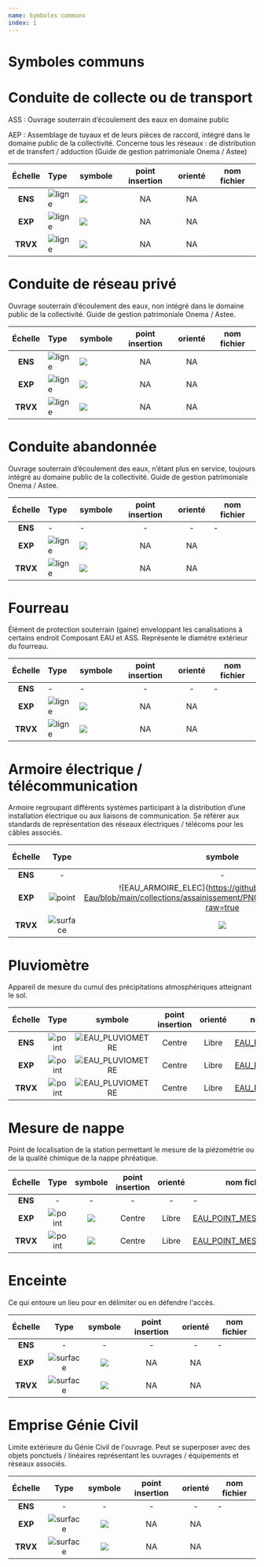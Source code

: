 ```yaml
---
name: Symboles communs
index: 1
---
```

# Symboles communs

# Conduite de collecte ou de transport
ASS : Ouvrage souterrain d’écoulement des eaux en domaine public

AEP : Assemblage de tuyaux et de leurs pièces de raccord, intégré dans le domaine public de la collectivité. Concerne tous les réseaux : de distribution et de transfert / adduction (Guide de gestion patrimoniale Onema / Astee)

| Échelle | Type | symbole | point insertion | orienté | nom fichier |
|:-------------:|:----|--------|:--------:|:--------:|--------|
| **ENS** | ![ligne](/images/symbole/polyline-pt-svgrepo-com.svg) | ![](/images/symbole/conduite.svg) | NA | NA |  |
| **EXP** | ![ligne](/images/symbole/polyline-pt-svgrepo-com.svg) | ![](/images/symbole/conduite.svg) | NA | NA |  |
| **TRVX** | ![ligne](/images/symbole/polyline-pt-svgrepo-com.svg) | ![](/images/symbole/conduite.svg) | NA | NA |  |

# Conduite de réseau privé
Ouvrage souterrain d’écoulement des eaux, non intégré dans le domaine public de la collectivité. Guide de gestion patrimoniale Onema / Astee.

| Échelle | Type | symbole | point insertion | orienté | nom fichier |
|:-------------:|:----|--------|:--------:|:--------:|--------|
| **ENS** | ![ligne](/images/symbole/polyline-pt-svgrepo-com.svg) | ![](/images/symbole/conduite_prive.svg) | NA | NA |  |
| **EXP** | ![ligne](/images/symbole/polyline-pt-svgrepo-com.svg) | ![](/images/symbole/conduite_prive.svg) | NA | NA |  |
| **TRVX** | ![ligne](/images/symbole/polyline-pt-svgrepo-com.svg) | ![](/images/symbole/conduite_prive.svg)| NA | NA |  |

# Conduite abandonnée
Ouvrage souterrain d’écoulement des eaux, n’étant plus en service, toujours intégré au domaine public de la collectivité. Guide de gestion patrimoniale Onema / Astee.

| Échelle | Type | symbole | point insertion | orienté | nom fichier |
|:-------------:|:----|--------|:--------:|:--------:|--------|
| **ENS** |  - | - | - | - | - |
| **EXP** | ![ligne](/images/symbole/polyline-pt-svgrepo-com.svg) | ![](/images/symbole/abandonne_nb.svg) | NA | NA |  |
| **TRVX** | ![ligne](/images/symbole/polyline-pt-svgrepo-com.svg) | ![](/images/symbole/abandonne_nb.svg) | NA | NA |  |

# Fourreau
Élément de protection souterrain (gaine) enveloppant les canalisations à certains endroit
Composant EAU et ASS. Représente le diamètre extérieur du fourreau.

| Échelle | Type | symbole | point insertion | orienté | nom fichier |
|:-------------:|:----|--------|:--------:|:--------:|--------|
| **ENS** |  - | - | - | - | - |
| **EXP** | ![ligne](/images/symbole/polyline-pt-svgrepo-com.svg) | ![](/images/symbole/fourreau_nb.svg) | NA | NA |  |
| **TRVX** | ![ligne](/images/symbole/polyline-pt-svgrepo-com.svg) | ![](/images/symbole/fourreau_nb.svg) | NA | NA |  |

# Armoire électrique / télécommunication
Armoire regroupant différents systèmes participant à la distribution d’une installation électrique ou aux liaisons de communication. Se référer aux standards de représentation des réseaux électriques / télécoms pour les câbles associés.

| Échelle | Type | symbole | point insertion | orienté | nom fichier |
|:-------------:|:----:|:--------:|:--------:|:--------:|--------|
| **ENS** | - | - | - | - | - |
| **EXP** | ![point](/images/symbole/point-svgrepo-com.svg) | ![EAU_ARMOIRE_ELEC](https://github.com/cnigfr/StaR-Eau/blob/main/collections/assainissement/PNG/EAU_ARMOIRE_ELEC.png?raw=true | Centre | Libre | [EAU_ARMOIRE_ELEC](https://gitlab.com/star-eau/symbologie/-/blob/3d90b3d8ab26e79cf3f5f17ce252e1c8010bba7d/collections/assainissement/svg/EAU_ARMOIRE_ELEC.svg)|
| **TRVX** | ![surface](/images/symbole/polygon-pt-svgrepo-com.svg) | ![](/images/symbole/empriseGC_surface.svg) | NA | NA |  |

# Pluviomètre
Appareil de mesure du cumul des précipitations atmosphériques atteignant le sol.

| Échelle | Type | symbole | point insertion | orienté | nom fichier |
|:-------------:|:----:|:--------:|:--------:|:--------:|--------|
| **ENS** | ![point](/images/symbole/point-svgrepo-com.svg) | ![EAU_PLUVIOMETRE](https://github.com/cnigfr/StaR-Eau/blob/main/collections/assainissement/PNG/EAU_PLUVIOMETRE.png?raw=true) | Centre | Libre | [EAU_PLUVIOMETRE](https://github.com/cnigfr/StaR-Eau/blob/main/collections/assainissement/svg/EAU_PLUVIOMETRE.svg) |
| **EXP** | ![point](/images/symbole/point-svgrepo-com.svg) | ![EAU_PLUVIOMETRE](https://github.com/cnigfr/StaR-Eau/blob/main/collections/assainissement/PNG/EAU_PLUVIOMETRE.png?raw=true)  | Centre | Libre | [EAU_PLUVIOMETRE](https://github.com/cnigfr/StaR-Eau/blob/main/collections/assainissement/svg/EAU_PLUVIOMETRE.svg) |
| **TRVX** | ![point](/images/symbole/point-svgrepo-com.svg) | ![EAU_PLUVIOMETRE](https://github.com/cnigfr/StaR-Eau/blob/main/collections/assainissement/PNG/EAU_PLUVIOMETRE.png?raw=true)  | Centre | Libre | [EAU_PLUVIOMETRE](https://github.com/cnigfr/StaR-Eau/blob/main/collections/assainissement/svg/EAU_PLUVIOMETRE.svg) |

# Mesure de nappe
Point de localisation de la station permettant le mesure de la piézométrie ou de la qualité chimique de la nappe phréatique.

| Échelle | Type | symbole | point insertion | orienté | nom fichier |
|:-------------:|:----:|:--------:|:--------:|:--------:|--------|
| **ENS** | - | - | - | - | - |
| **EXP** | ![point](/images/symbole/point-svgrepo-com.svg) | ![](https://github.com/cnigfr/StaR-Eau/blob/main/collections/assainissement/PNG/EAU_POINT_MESURE_NAPPE.png?raw=true) | Centre | Libre | [EAU_POINT_MESURE_NAPPE](https://github.com/cnigfr/StaR-Eau/blob/main/collections/assainissement/svg/EAU_POINT_MESURE_NAPPE.svg) |
| **TRVX** | ![point](/images/symbole/point-svgrepo-com.svg) | ![](https://github.com/cnigfr/StaR-Eau/blob/main/collections/assainissement/PNG/EAU_POINT_MESURE_NAPPE.png?raw=true) | Centre | Libre | [EAU_POINT_MESURE_NAPPE](https://github.com/cnigfr/StaR-Eau/blob/main/collections/assainissement/svg/EAU_POINT_MESURE_NAPPE.svg) |

# Enceinte
Ce qui entoure un lieu pour en délimiter ou en défendre l'accès.

| Échelle | Type | symbole | point insertion | orienté | nom fichier |
|:-------------:|:----:|:--------:|:--------:|:--------:|--------|
| **ENS** | - | - | - | - | - |
| **EXP** | ![surface](/images/symbole/polygon-pt-svgrepo-com.svg) | ![](/images/symbole/enceinte_surface.svg) | NA | NA |  |
| **TRVX** | ![surface](/images/symbole/polygon-pt-svgrepo-com.svg) | ![](/images/symbole/enceinte_surface.svg) | NA | NA |  |

# Emprise Génie Civil
Limite extérieure du Génie Civil de l'ouvrage. Peut se superposer avec des objets ponctuels / linéaires représentant les ouvrages / équipements et réseaux associés.

| Échelle | Type | symbole | point insertion | orienté | nom fichier |
|:-------------:|:----:|:--------:|:--------:|:--------:|--------|
| **ENS** | - | - | - | - | - |
| **EXP** | ![surface](/images/symbole/polygon-pt-svgrepo-com.svg) | ![](/images/symbole/empriseGC_surface.svg) | NA | NA |  |
| **TRVX** | ![surface](/images/symbole/polygon-pt-svgrepo-com.svg) | ![](/images/symbole/empriseGC_surface.svg) | NA | NA |  |
